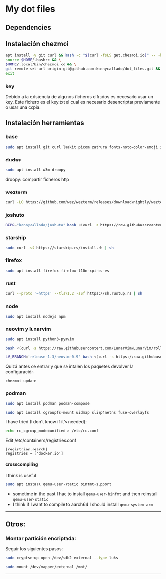 # My dot files

## Dependencies

## Instalación chezmoi

``` bash
apt install -y git curl && bash -c "$(curl -fsLS get.chezmoi.io)" -- -b $HOME/.local/bin init --apply kennycallado/dot_files && \
source $HOME/.bashrc && \
$HOME/.local/bin/chezmoi cd && \
git remote set-url origin git@github.com:kennycallado/dot_files.git && \
exit
```

### key

Debido a la existencia de algunos ficheros cifrados es necesario usar un key. Este fichero es el key.txt el cual es necesario desencriptar previamente o usar una copia.

## Instalación herramientas

### base

``` bash
sudo apt install git curl luakit picom zathura fonts-noto-color-emoji i3lock-fancy poppler-utils xclip fzf pulseaudio build-essential bat ripgrep conky-std jq tidy
```

### dudas

``` bash
sudo apt install w3m droopy
```

droopy: compartir ficheros http

### wezterm

``` bash
curl -LO https://github.com/wez/wezterm/releases/download/nightly/wezterm-nightly.Debian12.deb && sudo apt install -y ./wezterm-nightly.Debian12.deb
```

### joshuto

``` bash
REPO="kennycallado/joshuto" bash <(curl -s https://raw.githubusercontent.com/kamiyaa/joshuto/master/utils/install.sh)
```

### starship

``` bash
sudo curl -sS https://starship.rs/install.sh | sh
```

### firefox

``` bash
sudo apt install firefox firefox-l10n-xpi-es-es
```

### rust

``` bash
curl --proto '=https' --tlsv1.2 -sSf https://sh.rustup.rs | sh
```

### node

``` bash
sudo apt install nodejs npm
```

### neovim y lunarvim

``` bash
sudo apt install python3-pynvim

bash <(curl -s https://raw.githubusercontent.com/LunarVim/LunarVim/rolling/utils/installer/install-neovim-from-release)

LV_BRANCH='release-1.3/neovim-0.9' bash <(curl -s https://raw.githubusercontent.com/lunarvim/lunarvim/master/utils/installer/install.sh)
```

Quizá antes de entrar y que se intalen los paquetes devolver la configuración

``` bash
chezmoi update
```

###  podman


``` bash
sudo apt install podman podman-compose
```

``` bash
sudo apt install cgroupfs-mount uidmap slirp4netns fuse-overlayfs
```

I have tried (I don't know if it's needed):

``` bash
echo rc_cgroup_mode=unified > /etc/rc.conf
```

Edit  /etc/containers/registries.conf

```
[registries.search]
registries = ['docker.io']
```

#### crosscompiling

I think is useful

``` bash
sudo apt install qemu-user-static binfmt-support
```

- sometime in the past I had to install `qemu-user-binfmt` and then reinstall `qemu-user-static`
- I think if I want to compile to aarch64 I should install `qemu-system-arm`

---

## Otros:

### Montar partición encriptada:

Seguir los siguientes pasos:

``` bash
sudo cryptsetup open /dev/sdb2 external --type luks

sudo mount /dev/mapper/external /mnt/
```

---
